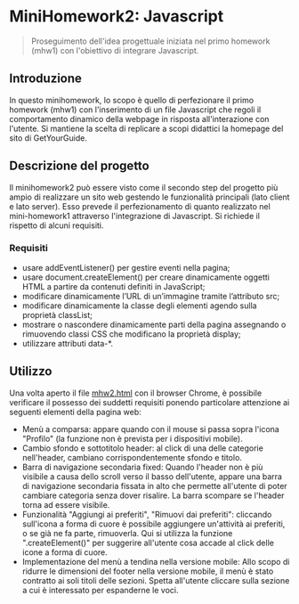# MiniHomework2: Javascript
> Proseguimento dell'idea progettuale iniziata nel primo homework (mhw1) con l'obiettivo di integrare Javascript.

## Introduzione
In questo minihomework, lo scopo è quello di perfezionare il primo homework (mhw1) con l'inserimento di un file Javascript che regoli il comportamento dinamico della webpage in risposta all'interazione con l'utente.
Si mantiene la scelta di replicare a scopi didattici la homepage del sito di GetYourGuide.

## Descrizione del progetto
Il minihomework2 può essere visto come il secondo step del progetto più ampio di realizzare un sito web gestendo le funzionalità principali (lato client e lato server).
Esso prevede il perfezionamento di quanto realizzato nel mini-homework1 attraverso l'integrazione di Javascript. Si richiede il rispetto di alcuni requisiti.

### Requisiti

* usare addEventListener() per gestire eventi nella pagina;
* usare document.createElement() per creare dinamicamente oggetti HTML a partire da contenuti definiti in JavaScript;
* modificare dinamicamente l’URL di un’immagine tramite l’attributo src;
* modificare dinamicamente la classe degli elementi agendo sulla proprietà classList;
* mostrare o nascondere dinamicamente parti della pagina assegnando o rimuovendo classi CSS che modificano la proprietà display;
* utilizzare attributi data-*.

## Utilizzo
Una volta aperto il file [mhw2.html](mhw2.html) con il browser Chrome, è possibile verificare il possesso dei suddetti requisiti ponendo particolare attenzione ai seguenti elementi della pagina web:
* Menù a comparsa: appare quando con il mouse si passa sopra l'icona "Profilo" (la funzione non è prevista per i dispositivi mobile).
* Cambio sfondo e sottotitolo header: al click di una delle categorie nell'header, cambiano corrispondentemente sfondo e titolo.
* Barra di navigazione secondaria fixed: Quando l'header non è più visibile a causa dello scroll verso il basso dell'utente, appare una barra di navigazione secondaria fissata in alto che permette all'utente di poter cambiare categoria senza dover risalire. La barra scompare se l'header torna ad essere visibile.
* Funzionalità "Aggiungi ai preferiti", "Rimuovi dai preferiti": cliccando sull'icona a forma di cuore è possibile aggiungere un'attività ai preferiti, o se già ne fa parte, rimuoverla. Qui si utilizza la funzione ".createElement()" per suggerire all'utente cosa accade al click delle icone a forma di cuore.
* Implementazione del menù a tendina nella versione mobile: Allo scopo di ridurre le dimensioni del footer nella versione mobile, il menù è stato contratto ai soli titoli delle sezioni. Spetta all'utente cliccare sulla sezione a cui è interessato per espanderne le voci.
